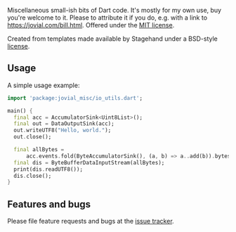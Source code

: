 Miscellaneous small-ish bits of Dart code.  It's mostly for my own
use, buy you're welcome to it.  Please to attribute it if you do, e.g.
with a link to https://jovial.com/bill.html.  Offered under
the [MIT license](LICENSE.txt).

Created from templates made available by Stagehand under a BSD-style
[license](https://github.com/dart-lang/stagehand/blob/master/LICENSE).

## Usage

A simple usage example:

```dart
import 'package:jovial_misc/io_utils.dart';

main() {
  final acc = AccumulatorSink<Uint8List>();
  final out = DataOutputSink(acc);
  out.writeUTF8("Hello, world.");
  out.close();

  final allBytes =
      acc.events.fold(ByteAccumulatorSink(), (a, b) => a..add(b)).bytes;
  final dis = ByteBufferDataInputStream(allBytes);
  print(dis.readUTF8());
  dis.close();
}
```

## Features and bugs

Please file feature requests and bugs at the [issue tracker][tracker].

[tracker]: https://github.com/zathras/misc/issues
